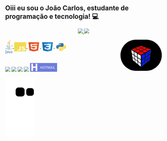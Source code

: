 ## Oiii eu sou o João Carlos, estudante de programação e tecnologia! 💻

<div align="center">
  <a href="https://github.com/JoaoCarlosLemos">
  <img height="180em" src="https://github-readme-stats.vercel.app/api?username=JoaoCarlosLemos&show_icons=true&theme=tokyonight&include_all_commits=true&count_private=true"/>
  <img height="180em" src="https://github-readme-stats.vercel.app/api/top-langs/?username=JoaoCarlosLemos&layout=compact&langs_count=7&theme=tokyonight"/>
</div>
  
<div style="display: inline_block"><br>                                                       
  <img align="center" alt="Java" height="46" width="24" src="https://raw.githubusercontent.com/JoaoCarlosLemos/imagens/main/logo-java.png">
  <img align="center" alt="JavaScript" height="30" width="40" src="https://raw.githubusercontent.com/devicons/devicon/master/icons/javascript/javascript-plain.svg">
  <img align="center" alt="HTML" height="30" width="40" src="https://raw.githubusercontent.com/devicons/devicon/master/icons/html5/html5-original.svg">
  <img align="center" alt="CSS" height="30" width="40" src="https://raw.githubusercontent.com/devicons/devicon/master/icons/css3/css3-original.svg">
  <img align="center" alt="Python" height="30" width="40" src="https://raw.githubusercontent.com/devicons/devicon/master/icons/python/python-original.svg">
  <img align="right" alt="cubo_magico" height="100" style="border-radius:50px;" src="https://raw.githubusercontent.com/JoaoCarlosLemos/imagens/main/cubo-magico.gif">
</div>
  
  ##
 
<div> 
  <a href="https://www.youtube.com/channel/UCt-iPm95mOu14jVUh61sxrg" target="_blank"><img src="https://img.shields.io/badge/YouTube-FF0000?style=for-the-badge&logo=youtube&logoColor=white" target="_blank"></a>
  <a href="https://www.instagram.com/nervikari/" target="_blank"><img src="https://img.shields.io/badge/-Instagram-%23E4405F?style=for-the-badge&logo=instagram&logoColor=white" target="_blank"></a>
  <a href="https://www.facebook.com/nerv.ikari/" target="_blank"><img src="https://img.shields.io/badge/Facebook-1877F2?style=for-the-badge&logo=facebook&logoColor=white" target="_blank"></a>
  <a href="https://www.linkedin.com/in/j-c-85a926225/" target="_blank"><img src="https://img.shields.io/badge/-LinkedIn-%230077B5?style=for-the-badge&logo=linkedin&logoColor=white" target="_blank"></a>
  <a href = "mailto:nerv_ikari@hotmail.com"><img src="https://raw.githubusercontent.com/JoaoCarlosLemos/imagens/main/Badge-Hotmail.png" height="28" target="_blank"></a>
   
  
  ![Snake animation](https://github.com/rafaballerini/rafaballerini/blob/output/github-contribution-grid-snake.svg)
 
</div>
